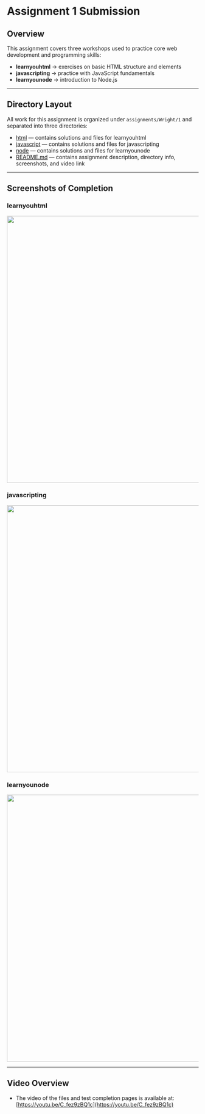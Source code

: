 # Assignment 1 Submission

## Overview
This assignment covers three workshops used to practice core web development and programming skills:  
- **learnyouhtml** → exercises on basic HTML structure and elements  
- **javascripting** → practice with JavaScript fundamentals  
- **learnyounode** → introduction to Node.js 

---

## Directory Layout
All work for this assignment is organized under `assignments/Wright/1` and separated into three directories:
  * [html](html) — contains solutions and files for learnyouhtml
  * [javascript](javascript) — contains solutions and files for javascripting
  * [node](node) — contains solutions and files for learnyounode
  * [README.md](README.md) — contains assignment description, directory info, screenshots, and video link

---

## Screenshots of Completion

### learnyouhtml
<img src="html/learnyouhtml.png" width="700">

### javascripting
<img src="javascript/javascripting.png" width="700">

### learnyounode
<img src="node/learnyounode.png" width="700">

---

## Video Overview
* The video of the files and test completion pages is available at: [https://youtu.be/C_fez9zBQ1c](https://youtu.be/C_fez9zBQ1c)
